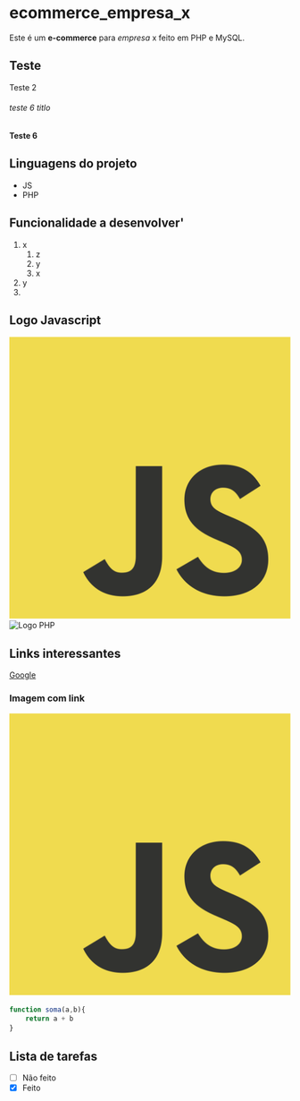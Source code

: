# ecommerce_empresa_x
Este é um **e-commerce** para *empresa* x feito em PHP e MySQL.
## Teste
Teste 2

###### teste 6 titlo
__Teste 6__

 
## Linguagens do projeto

* JS
* PHP

## Funcionalidade a desenvolver'
1. x
    1. z
    2. y
    3. x
2. y 
3. 

## Logo Javascript

![Logo Python](img/JavaScript-logo.png)
![Logo PHP](https://upload.wikimedia.org/wikipedia/commons/thumb/2/27/PHP-logo.svg/2560px-PHP-logo.svg.png)


## Links interessantes

[Google](https://www.google.com)

### Imagem com link
[![Logo Python](img/JavaScript-logo.png)](https://www.google.com)

```javascript
function soma(a,b){
    return a + b
} 
```

## Lista de tarefas

- [ ] Não feito
- [x] Feito